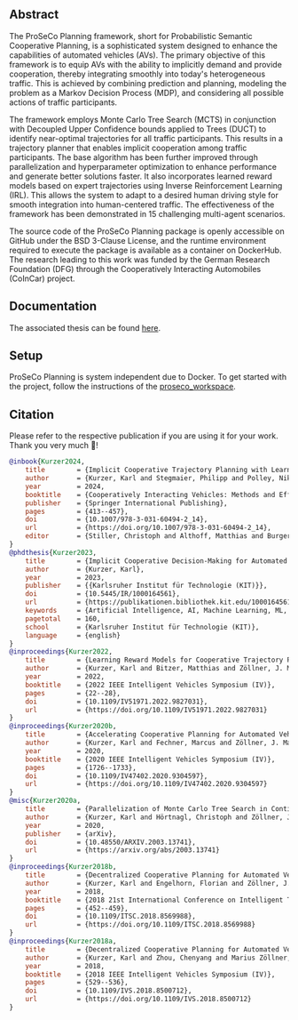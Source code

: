 ## Abstract
The ProSeCo Planning framework, short for Probabilistic Semantic Cooperative Planning, is a sophisticated system designed to enhance the capabilities of automated vehicles (AVs). The primary objective of this framework is to equip AVs with the ability to implicitly demand and provide cooperation, thereby integrating smoothly into today's heterogeneous traffic. This is achieved by combining prediction and planning, modeling the problem as a Markov Decision Process (MDP), and considering all possible actions of traffic participants.

The framework employs Monte Carlo Tree Search (MCTS) in conjunction with Decoupled Upper Confidence bounds applied to Trees (DUCT) to identify near-optimal trajectories for all traffic participants. This results in a trajectory planner that enables implicit cooperation among traffic participants. The base algorithm has been further improved through parallelization and hyperparameter optimization to enhance performance and generate better solutions faster. It also incorporates learned reward models based on expert trajectories using Inverse Reinforcement Learning (IRL). This allows the system to adapt to a desired human driving style for smooth integration into human-centered traffic. The effectiveness of the framework has been demonstrated in 15 challenging multi-agent scenarios.

The source code of the ProSeCo Planning package is openly accessible on GitHub under the BSD 3-Clause License, and the runtime environment required to execute the package is available as a container on DockerHub. The research leading to this work was funded by the German Research Foundation (DFG) through the Cooperatively Interacting Automobiles (CoInCar) project.

## Documentation
The associated thesis can be found [here](https://publikationen.bibliothek.kit.edu/1000164561).

## Setup
ProSeCo Planning is system independent due to Docker. To get started with the project, follow the instructions of the [proseco_workspace](https://github.com/ProSeCo-Planning/proseco_workspace).

## Citation
Please refer to the respective publication if you are using it for your work. Thank you very much 🙂!
```bibtex
@inbook{Kurzer2024,
	title        = {Implicit Cooperative Trajectory Planning with Learned Rewards Under Uncertainty},
	author       = {Kurzer, Karl and Stegmaier, Philipp and Polley, Nikolai and Z{\"o}llner, J. Marius},
	year         = 2024,
	booktitle    = {Cooperatively Interacting Vehicles: Methods and Effects of Automated Cooperation in Traffic},
	publisher    = {Springer International Publishing},
	pages        = {413--457},
	doi          = {10.1007/978-3-031-60494-2_14},
	url          = {https://doi.org/10.1007/978-3-031-60494-2_14},
	editor       = {Stiller, Christoph and Althoff, Matthias and Burger, Christoph and Deml, Barbara and Eckstein, Lutz and Flemisch, Frank}
}
@phdthesis{Kurzer2023,
	title        = {Implicit Cooperative Decision-Making for Automated Vehicles},
	author       = {Kurzer, Karl},
	year         = 2023,
	publisher    = {{Karlsruher Institut für Technologie (KIT)}},
	doi          = {10.5445/IR/1000164561},
	url          = {https://publikationen.bibliothek.kit.edu/1000164561},
	keywords     = {Artificial Intelligence, AI, Machine Learning, ML, Automated Vehicles, AVs, Autonomous Driving, AD, Automated Driving, AD, Cooperation, Multi-agent Markov Decision Process, MMDP, Search, Planning, Decision Making, Trajectory Planning, Monte Carlo Tree Search, MCTS, Decoupled Upper Confidence Bound for Trees, DUCT, Inverse Reinforcement Learning, IRL, Hyperparameter Optimization},
	pagetotal    = 160,
	school       = {Karlsruher Institut für Technologie (KIT)},
	language     = {english}
}
@inproceedings{Kurzer2022,
	title        = {Learning Reward Models for Cooperative Trajectory Planning with Inverse Reinforcement Learning and Monte Carlo Tree Search},
	author       = {Kurzer, Karl and Bitzer, Matthias and Zöllner, J. Marius},
	year         = 2022,
	booktitle    = {2022 IEEE Intelligent Vehicles Symposium (IV)},
	pages        = {22--28},
	doi          = {10.1109/IV51971.2022.9827031},
	url          = {https://doi.org/10.1109/IV51971.2022.9827031}
}
@inproceedings{Kurzer2020b,
	title        = {Accelerating Cooperative Planning for Automated Vehicles with Learned Heuristics and Monte Carlo Tree Search},
	author       = {Kurzer, Karl and Fechner, Marcus and Zöllner, J. Marius},
	year         = 2020,
	booktitle    = {2020 IEEE Intelligent Vehicles Symposium (IV)},
	pages        = {1726--1733},
	doi          = {10.1109/IV47402.2020.9304597},
	url          = {https://doi.org/10.1109/IV47402.2020.9304597}
}
@misc{Kurzer2020a,
	title        = {Parallelization of Monte Carlo Tree Search in Continuous Domains},
	author       = {Kurzer, Karl and Hörtnagl, Christoph and Zöllner, J. Marius},
	year         = 2020,
	publisher    = {arXiv},
	doi          = {10.48550/ARXIV.2003.13741},
	url          = {https://arxiv.org/abs/2003.13741}
}
@inproceedings{Kurzer2018b,
	title        = {Decentralized Cooperative Planning for Automated Vehicles with Continuous Monte Carlo Tree Search},
	author       = {Kurzer, Karl and Engelhorn, Florian and Zöllner, J. Marius},
	year         = 2018,
	booktitle    = {2018 21st International Conference on Intelligent Transportation Systems (ITSC)},
	pages        = {452--459},
	doi          = {10.1109/ITSC.2018.8569988},
	url          = {https://doi.org/10.1109/ITSC.2018.8569988}
}
@inproceedings{Kurzer2018a,
	title        = {Decentralized Cooperative Planning for Automated Vehicles with Hierarchical Monte Carlo Tree Search},
	author       = {Kurzer, Karl and Zhou, Chenyang and Marius Zöllner, J.},
	year         = 2018,
	booktitle    = {2018 IEEE Intelligent Vehicles Symposium (IV)},
	pages        = {529--536},
	doi          = {10.1109/IVS.2018.8500712},
	url          = {https://doi.org/10.1109/IVS.2018.8500712}
}
```
